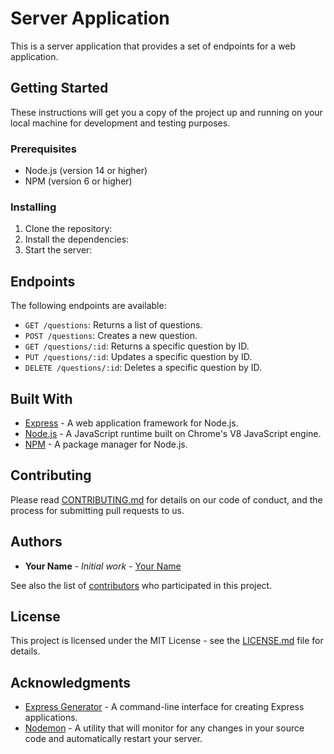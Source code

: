 # Server Application

This is a server application that provides a set of endpoints for a web application.

## Getting Started

These instructions will get you a copy of the project up and running on your local machine for development and testing purposes.

### Prerequisites

- Node.js (version 14 or higher)
- NPM (version 6 or higher)

### Installing

1. Clone the repository:
2. Install the dependencies:
3. Start the server:


## Endpoints

The following endpoints are available:

- `GET /questions`: Returns a list of questions.
- `POST /questions`: Creates a new question.
- `GET /questions/:id`: Returns a specific question by ID.
- `PUT /questions/:id`: Updates a specific question by ID.
- `DELETE /questions/:id`: Deletes a specific question by ID.

## Built With

- [Express](https://expressjs.com/) - A web application framework for Node.js.
- [Node.js](https://nodejs.org/) - A JavaScript runtime built on Chrome's V8 JavaScript engine.
- [NPM](https://www.npmjs.com/) - A package manager for Node.js.

## Contributing

Please read [CONTRIBUTING.md](https://github.com/your-username/your-repo/CONTRIBUTING.md) for details on our code of conduct, and the process for submitting pull requests to us.

## Authors

- **Your Name** - _Initial work_ - [Your Name](https://github.com/your-username)

See also the list of [contributors](https://github.com/your-username/your-repo/contributors) who participated in this project.

## License

This project is licensed under the MIT License - see the [LICENSE.md](https://github.com/your-username/your-repo/LICENSE.md) file for details.

## Acknowledgments

- [Express Generator](https://expressjs.com/en/starter/generator.html) - A command-line interface for creating Express applications.
- [Nodemon](https://nodemon.io/) - A utility that will monitor for any changes in your source code and automatically restart your server.